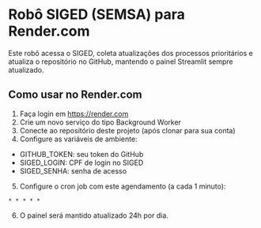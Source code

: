 
# Robô SIGED (SEMSA) para Render.com

Este robô acessa o SIGED, coleta atualizações dos processos prioritários e atualiza o repositório no GitHub, mantendo o painel Streamlit sempre atualizado.

## Como usar no Render.com

1. Faça login em https://render.com
2. Crie um novo serviço do tipo Background Worker
3. Conecte ao repositório deste projeto (após clonar para sua conta)
4. Configure as variáveis de ambiente:

- GITHUB_TOKEN: seu token do GitHub
- SIGED_LOGIN: CPF de login no SIGED
- SIGED_SENHA: senha de acesso

5. Configure o cron job com este agendamento (a cada 1 minuto):

```
* * * * *
```

6. O painel será mantido atualizado 24h por dia.
